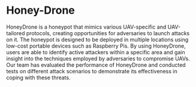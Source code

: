 # Honey-Drone
HoneyDrone is a honeypot that mimics various UAV-specific and UAV-tailored protocols, creating opportunities for adversaries to launch attacks on it. The honeypot is designed to be deployed in multiple locations using low-cost portable devices such as Raspberry Pis. By using HoneyDrone, users are able to identify active attackers within a specific area and gain insight into the techniques employed by adversaries to compromise UAVs. Our team has evaluated the performance of HoneyDrone and conducted tests on different attack scenarios to demonstrate its effectiveness in coping with these threats.
